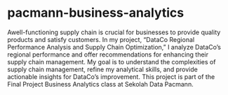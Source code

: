 # pacmann-business-analytics

Awell-functioning supply chain is crucial for businesses to provide quality products and satisfy customers. In my project, “DataCo Regional Performance Analysis and Supply Chain Optimization,” I analyze DataCo’s regional performance and offer recommendations for enhancing their supply chain management. My goal is to understand the complexities of supply chain management, refine my analytical skills, and provide actionable insights for DataCo’s improvement. This project is part of the Final Project Business Analytics class at Sekolah Data Pacmann.
